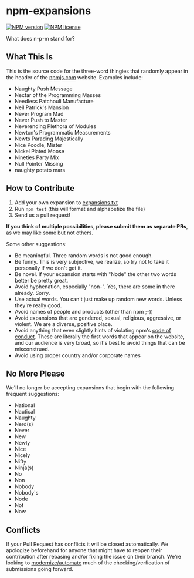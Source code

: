 # npm-expansions
[![NPM version](http://img.shields.io/npm/v/npm-expansions.svg?style=flat-square)](https://www.npmjs.org/package/npm-expansions) [![NPM license](http://img.shields.io/npm/l/npm-expansions.svg?style=flat-square)](https://www.npmjs.org/package/npm-expansions)

What does n-p-m stand for?

## What This Is

This is the source code for the three-word thingies that randomly appear in the header of the [npmjs.com](https://npmjs.com) website. Examples include:

- Naughty Push Message
- Nectar of the Programming Masses
- Needless Patchouli Manufacture
- Neil Patrick's Mansion
- Never Program Mad
- Never Push to Master
- Neverending Plethora of Modules
- Newton's Programmatic Measurements
- Newts Parading Majestically
- Nice Poodle, Mister
- Nickel Plated Moose
- Nineties Party Mix
- Null Pointer Missing
- naughty potato mars

## How to Contribute

1. Add your own expansion to [expansions.txt](expansions.txt)
2. Run `npm test` (this will format and alphabetize the file)
3. Send us a pull request!

**If you think of multiple possibilities, please submit them as separate PRs**, as we may like some but not others.

Some other suggestions:

* Be meaningful. Three random words is not good enough.
* Be funny. This is very subjective, we realize, so try not to take it personally if we don't get it.
* Be novel. If your expansion starts with "Node" the other two words better be pretty great.
* Avoid hyphenation, especially "non-". Yes, there are some in there already. Sorry.
* Use actual words. You can't just make up random new words. Unless they're really good.
* Avoid names of people and products (other than npm ;-))
* Avoid expansions that are gendered, sexual, religious, aggressive, or violent. We are a diverse, positive place.
* Avoid anything that even slightly hints of violating npm's [code of conduct](https://www.npmjs.com/policies/conduct/). These are literally the first words that appear on the website, and our audience is very broad, so it's best to avoid things that can be misconstrued.
* Avoid using proper country and/or corporate names

## No More Please

We'll no longer be accepting expansions that begin with the following frequent suggestions:
* National
* Nautical
* Naughty
* Nerd(s)
* Never
* New
* Newly
* Nice
* Nicely
* Nifty
* Ninja(s)
* No
* Non
* Nobody
* Nobody's
* Node
* Not
* Now

## Conflicts

If your Pull Request has conflicts it will be closed automatically. We apologize beforehand for anyone that might have to reopen their contribution after rebasing and/or fixing the issue on their branch. We're looking to [modernize/automate](https://github.com/npm/npm-expansions/tree/feature/automation-refactor) much of the checking/verfication of submissions going forward.
